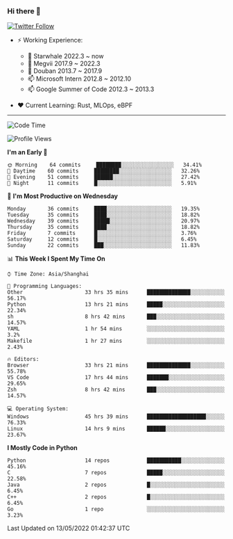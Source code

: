 ### Hi there 👋

[![Twitter Follow](https://img.shields.io/twitter/follow/tianweidut?style=social)](https://twitter.com/tianweidut)

- ⚡ Working Experience:
  - 🔭 Starwhale 2022.3 ~ now
  - 🌱 Megvii 2017.9 ~ 2022.3
  - 🌱 Douban 2013.7 ~ 2017.9
  - 📫 Microsoft Intern 2012.8 ~ 2012.10
  - 📫 Google Summer of Code 2012.3 ~ 2013.3

- ❤️ Current Learning: Rust, MLOps, eBPF

---
<!--START_SECTION:waka-->
![Code Time](http://img.shields.io/badge/Code%20Time-0%20secs-blue)

![Profile Views](http://img.shields.io/badge/Profile%20Views-92-blue)

**I'm an Early 🐤** 

```text
🌞 Morning    64 commits     ████████░░░░░░░░░░░░░░░░░   34.41% 
🌆 Daytime    60 commits     ████████░░░░░░░░░░░░░░░░░   32.26% 
🌃 Evening    51 commits     ██████░░░░░░░░░░░░░░░░░░░   27.42% 
🌙 Night      11 commits     █░░░░░░░░░░░░░░░░░░░░░░░░   5.91%

```
📅 **I'm Most Productive on Wednesday** 

```text
Monday       36 commits     ████░░░░░░░░░░░░░░░░░░░░░   19.35% 
Tuesday      35 commits     ████░░░░░░░░░░░░░░░░░░░░░   18.82% 
Wednesday    39 commits     █████░░░░░░░░░░░░░░░░░░░░   20.97% 
Thursday     35 commits     ████░░░░░░░░░░░░░░░░░░░░░   18.82% 
Friday       7 commits      █░░░░░░░░░░░░░░░░░░░░░░░░   3.76% 
Saturday     12 commits     █░░░░░░░░░░░░░░░░░░░░░░░░   6.45% 
Sunday       22 commits     ███░░░░░░░░░░░░░░░░░░░░░░   11.83%

```


📊 **This Week I Spent My Time On** 

```text
⌚︎ Time Zone: Asia/Shanghai

💬 Programming Languages: 
Other                    33 hrs 35 mins      ██████████████░░░░░░░░░░░   56.17% 
Python                   13 hrs 21 mins      █████░░░░░░░░░░░░░░░░░░░░   22.34% 
sh                       8 hrs 42 mins       ███░░░░░░░░░░░░░░░░░░░░░░   14.57% 
YAML                     1 hr 54 mins        ░░░░░░░░░░░░░░░░░░░░░░░░░   3.2% 
Makefile                 1 hr 27 mins        ░░░░░░░░░░░░░░░░░░░░░░░░░   2.43%

🔥 Editors: 
Browser                  33 hrs 21 mins      ██████████████░░░░░░░░░░░   55.78% 
VS Code                  17 hrs 44 mins      ███████░░░░░░░░░░░░░░░░░░   29.65% 
Zsh                      8 hrs 42 mins       ███░░░░░░░░░░░░░░░░░░░░░░   14.57%

💻 Operating System: 
Windows                  45 hrs 39 mins      ███████████████████░░░░░░   76.33% 
Linux                    14 hrs 9 mins       ██████░░░░░░░░░░░░░░░░░░░   23.67%

```

**I Mostly Code in Python** 

```text
Python                   14 repos            ███████████░░░░░░░░░░░░░░   45.16% 
C                        7 repos             █████░░░░░░░░░░░░░░░░░░░░   22.58% 
Java                     2 repos             █░░░░░░░░░░░░░░░░░░░░░░░░   6.45% 
C++                      2 repos             █░░░░░░░░░░░░░░░░░░░░░░░░   6.45% 
Go                       1 repo              ░░░░░░░░░░░░░░░░░░░░░░░░░   3.23%

```



 Last Updated on 13/05/2022 01:42:37 UTC
<!--END_SECTION:waka-->